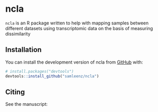 
# ncla

<!-- badges: start -->
<!-- badges: end -->

`ncla` is an R package written to help with mapping samples between different datasets using transcriptomic data on the basis of measuring dissimilarity

## Installation

You can install the development version of ncla from [GitHub](https://github.com/) with:

``` r
# install.packages("devtools")
devtools::install_github("samleenz/ncla")
```

## Citing

See the manuscript: 

